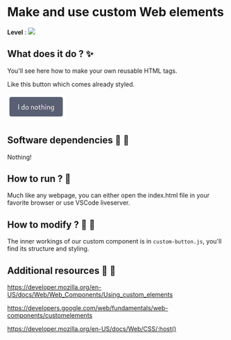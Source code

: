 # Make and use custom Web elements

**Level** : ![](https://img.shields.io/badge/Level-Beginner-brightgreen)

## What does it do ? ✨

You'll see here how to make your own reusable HTML tags.

Like this button which comes already styled.

![](_readme_resources/button.png)

## Software dependencies 🌈 📂

Nothing!

## How to run ? 🚀

Much like any webpage, you can either open the index.html file in your favorite browser or use VSCode liveserver.

## How to modify ? 🔩 🔨

The inner workings of our custom component is in `custom-button.js`, you'll find its structure and styling.

## Additional resources 📄 📗

https://developer.mozilla.org/en-US/docs/Web/Web_Components/Using_custom_elements

https://developers.google.com/web/fundamentals/web-components/customelements

https://developer.mozilla.org/en-US/docs/Web/CSS/:host()
